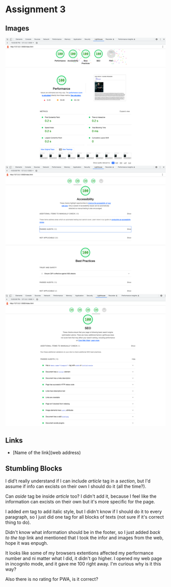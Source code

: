 # Assignment 3
## Images
![General Report](images/screenshot.png)
![Accessibility Report](images/screenshot2.png)
![SEO Report](images/screenshot3.png)

## Links
* [Name of the link](web address)

## Stumbling Blocks
I did't really understand if I can include *article* tag in a *section*, but I'd assume if info can excists on their own I should do it (all the time?).

Can *aside* tag be inside *article* too? I didn't add it, because I feel like the information can excists on their own but it's more specific for the page.

I added *em* tag to add italic style, but I didn't know if I should do it to every paragraph, so I just did one tag for all blocks of texts (not sure if it's correct thing to do).

Didn't know what information should be in the footer, so I just added *back to the top* link and mentioned that I took the infor and images from the web, hope it was enpugh.

It looks like some of my browsers extentions affected my performance number and ni matter what I did, it didn't go higher. I opened my web page in incognito mode, and it gave me 100 right away. I'm curious why is it this way?

Also there is no rating for PWA, is it correct?